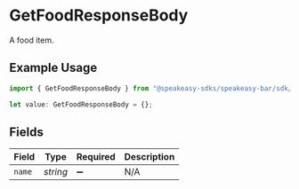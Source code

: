 # GetFoodResponseBody

A food item.

## Example Usage

```typescript
import { GetFoodResponseBody } from "@speakeasy-sdks/speakeasy-bar/sdk/models/operations";

let value: GetFoodResponseBody = {};
```

## Fields

| Field              | Type               | Required           | Description        |
| ------------------ | ------------------ | ------------------ | ------------------ |
| `name`             | *string*           | :heavy_minus_sign: | N/A                |